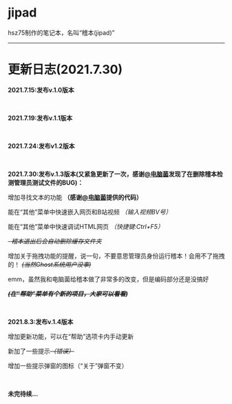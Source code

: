 # jipad
hsz75制作的笔记本，名叫“稽本(jipad)”

____

# 更新日志(2021.7.30)

**2021.7.15:发布v.1.0版本**

<br>

**2021.7.19:发布v.1.1版本**

<br>

**2021.7.24:发布v1.2版本**

<br>

**2021.7.30:发布v.1.3版本(又紧急更新了一次，感谢[@电脑菌](https://github.com/dnyyfb)发现了在删除稽本检测管理员测试文件的BUG)：**

增加寻找文本的功能  **（感谢[@电脑菌](https://github.com/dnyyfb)提供的代码）**

能在“其他”菜单中快速嵌入网页和B站视频 *（输入视频BV号）*

能在“其他”菜单中快速调试HTML网页  *（快捷键:Ctrl+F5）*

<del>  *稽本退出后会自动删除缓存文件夹* </del>

增加关于拖拽功能的提醒，说一句，不要意思管理员身份运行稽本！会用不了拖拽的！   <del>*(当然Ghost系统用户没事)*</del> 

emm，虽然我和电脑菌给稽本做了非常多的改变，但是编码部分还是没搞好

 <del> ***(在“帮助”菜单有个新的项目，大家可以看看)***</del>

<br>

**2021.8.3:发布v.1.4版本**

增加更新功能，可以在“帮助”选项卡内手动更新

新加了一些提示<del>*（错误）*</del>

增加一些提示弹窗的图标（“关于”弹窗不变）

<br>

**未完待续...**